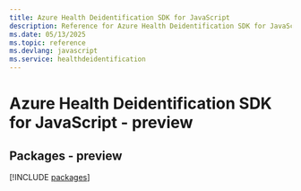 ```yaml
---
title: Azure Health Deidentification SDK for JavaScript
description: Reference for Azure Health Deidentification SDK for JavaScript
ms.date: 05/13/2025
ms.topic: reference
ms.devlang: javascript
ms.service: healthdeidentification
---
```

# Azure Health Deidentification SDK for JavaScript - preview
## Packages - preview
[!INCLUDE [packages](health-deidentification-index.md)]